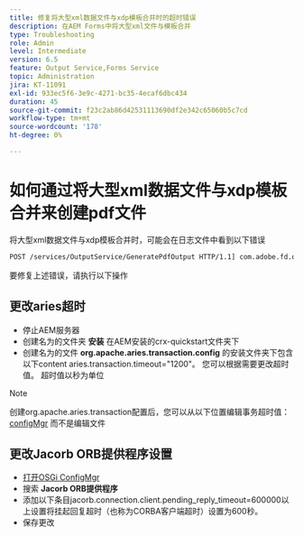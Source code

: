 ```yaml
---
title: 修复将大型xml数据文件与xdp模板合并时的超时错误
description: 在AEM Forms中将大型xml文件与模板合并
type: Troubleshooting
role: Admin
level: Intermediate
version: 6.5
feature: Output Service,Forms Service
topic: Administration
jira: KT-11091
exl-id: 933ec5f6-3e9c-4271-bc35-4ecaf6dbc434
duration: 45
source-git-commit: f23c2ab86d42531113690df2e342c65060b5c7cd
workflow-type: tm+mt
source-wordcount: '178'
ht-degree: 0%

---
```


# 如何通过将大型xml数据文件与xdp模板合并来创建pdf文件

将大型xml数据文件与xdp模板合并时，可能会在日志文件中看到以下错误

```txt
POST /services/OutputService/GeneratePdfOutput HTTP/1.1] com.adobe.fd.output.internal.exception.OutputServiceException AEM_OUT_001_003:Unexpected Exception: client timeout reached org.omg.CORBA.TIMEOUT: client timeout reached
```

要修复上述错误，请执行以下操作

## 更改aries超时

* 停止AEM服务器
* 创建名为的文件夹 **安装** 在AEM安装的crx-quickstart文件夹下
* 创建名为的文件 **org.apache.aries.transaction.config** 的安装文件夹下包含以下content aries.transaction.timeout=&quot;1200&quot;。 您可以根据需要更改超时值。 超时值以秒为单位

>[!NOTE]
> 创建org.apache.aries.transaction配置后，您可以从以下位置编辑事务超时值： [configMgr](http://localhost:4502/system/console/configMgr) 而不是编辑文件


## 更改Jacorb ORB提供程序设置

* [打开OSGi ConfigMgr](http://localhost:4502/system/console/configMgr)
* 搜索 **Jacorb ORB提供程序**
* 添加以下条目jacorb.connection.client.pending_reply_timeout=600000以上设置将挂起回复超时（也称为CORBA客户端超时）设置为600秒。
* 保存更改
